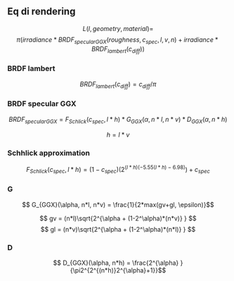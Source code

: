 ## Eq di rendering

 $$ L(l, geometry, material) = $$
 $$\pi(irradiance*BRDF_{specularGGX}(roughness, c_{spec}, l, v, n)+irradiance*BRDF_{lambert}(c_{diff})) $$

### BRDF lambert

$$ BRDF_{lambert} (c_{diff}) = c_{diff}/\pi$$

### BRDF specular GGX

$$ BRDF_{specularGGX} = F_{Schlick}(c_{spec}, l*h) * G_{GGX}(\alpha, n*l, n*v) * D_{GGX}(\alpha, n*h) $$

$$ h = l*v $$
### Schhlick approximation
$$  F_{Schlick}(c_{spec}, l*h) = (1-c_{spec})(2^{(l*h)(-5.55(l*h)-6.98)})+ c_{spec}  $$ 

### G

$$ G_{GGX}(\alpha, n*l, n*v) = \frac{1}{2*max(gv+gl, \epsilon)}$$

$$ gv = (n*l)\sqrt{2^{\alpha + (1-2^\alpha)*(n*v)} } $$
$$ gl = (n*v)\sqrt{2^{\alpha + (1-2^\alpha)*(n*l)} } $$

### D

$$ D_{GGX}(\alpha, n*h) = \frac{2^{\alpha}  }{\pi2^{2^{(n*h)}2^{\alpha}+1}}$$


